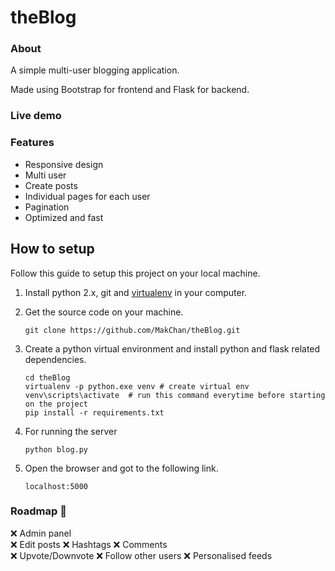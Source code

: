 # theBlog


### About
A simple multi-user blogging application.

Made using Bootstrap for frontend and Flask for backend.

### Live demo 

### Features
* Responsive design
* Multi user 
* Create posts 
* Individual pages for each user
* Pagination
* Optimized and fast


## How to setup

Follow this guide to setup this project on your local machine.

1. Install python 2.x, git and [virtualenv] in your computer.

2. Get the source code on your machine.

    `git clone https://github.com/MakChan/theBlog.git`

3. Create a python virtual environment and install python and flask related dependencies.

    ```shell
    cd theBlog
    virtualenv -p python.exe venv # create virtual env
    venv\scripts\activate  # run this command everytime before starting on the project
    pip install -r requirements.txt
    ```

5. For running the server
   
    `python blog.py`

6. Open the browser and got to the following link.

    `localhost:5000`


[virtualenv]: https://virtualenv.pypa.io/


### Roadmap :rocket:
:x: Admin panel    
:x: Edit posts
:x: Hashtags 
:x: Comments  
:x: Upvote/Downvote
:x: Follow other users
:x: Personalised feeds